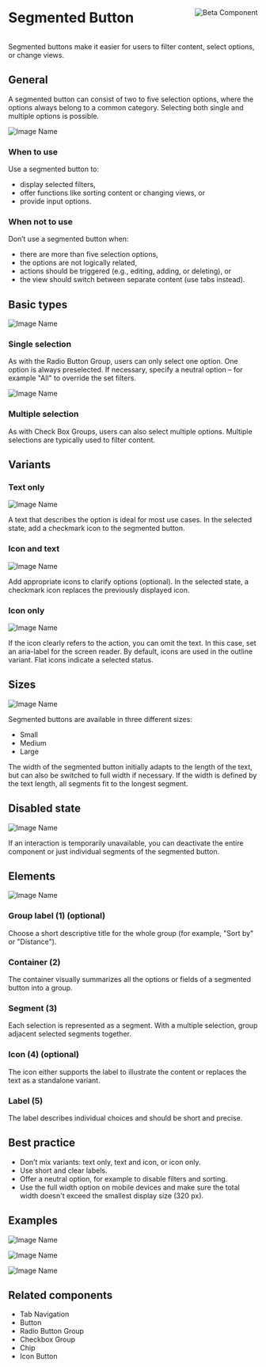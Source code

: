 <div style="display: inline-flex; align-items: center; justify-content: space-between; width: 100%;">
    <h1>Segmented Button</h1>
    <img src="assets/beta.png" alt="Beta Component" />
</div>

Segmented buttons make it easier for users to filter content, select options, or change views.

## General

A segmented button can consist of two to five selection options, where the options always belong to a common category. Selecting both single and multiple options is possible.

![Image Name](assets/3_components/segmented-button/SegmentedButton-Text_Only_1.png)

### When to use

Use a segmented button to:

- display selected filters,
- offer functions like sorting content or changing views, or
- provide input options.

### When not to use

Don’t use a segmented button when:

- there are more than five selection options,
- the options are not logically related,
- actions should be triggered (e.g., editing, adding, or deleting), or
- the view should switch between separate content (use tabs instead).

## Basic types

![Image Name](assets/3_components/segmented-button/SegmentedButton-Single_Select.png)

### Single selection

As with the Radio Button Group, users can only select one option. One option is always preselected. If necessary, specify a neutral option – for example "All" to override the set filters.

![Image Name](assets/3_components/segmented-button/SegmentedButton-Multiselect.png)

### Multiple selection

As with Check Box Groups, users can also select multiple options. Multiple selections are typically used to filter content.

## Variants

### Text only

![Image Name](assets/3_components/segmented-button/SegmentedButton-Text_Only_1.png)

A text that describes the option is ideal for most use cases. In the selected state, add a checkmark icon to the segmented button.

### Icon and text

![Image Name](assets/3_components/segmented-button/SegmentedButton-Text_Icon.png)

Add appropriate icons to clarify options (optional). In the selected state, a checkmark icon replaces the previously displayed icon.

### Icon only

![Image Name](assets/3_components/segmented-button/Icon_Only.png)

If the icon clearly refers to the action, you can omit the text. In this case, set an aria-label for the screen reader.
By default, icons are used in the outline variant. Flat icons indicate a selected status.

## Sizes

![Image Name](assets/3_components/segmented-button/SegmentedButton-Sizes.png)

Segmented buttons are available in three different sizes:

- Small
- Medium
- Large

The width of the segmented button initially adapts to the length of the text, but can also be switched to full width if necessary. If the width is defined by the text length, all segments fit to the longest segment.

## Disabled state

![Image Name](assets/3_components/segmented-button/SegmentedButton-Disabled.png)

If an interaction is temporarily unavailable, you can deactivate the entire component or just individual segments of the segmented button.

## Elements

![Image Name](assets/3_components/segmented-button/SegmentedButton-Elements-2.png)

### Group label (1) (optional)

Choose a short descriptive title for the whole group (for example, "Sort by" or "Distance").

### Container (2)

The container visually summarizes all the options or fields of a segmented button into a group.

### Segment (3)

Each selection is represented as a segment. With a multiple selection, group adjacent selected segments together.

### Icon (4) (optional)

The icon either supports the label to illustrate the content or replaces the text as a standalone variant.

### Label (5)

The label describes individual choices and should be short and precise.

## Best practice

- Don’t mix variants: text only, text and icon, or icon only.
- Use short and clear labels.
- Offer a neutral option, for example to disable filters and sorting.
- Use the full width option on mobile devices and make sure the total width doesn't exceed the smallest display size (320 px).

## Examples

![Image Name](assets/3_components/segmented-button/SegmentedButton-Filter-list.png)

![Image Name](assets/3_components/segmented-button/SegmentedButton-SortBy-Price.png)

![Image Name](assets/3_components/segmented-button/Map.png)

## Related components

- Tab Navigation
- Button
- Radio Button Group
- Checkbox Group
- Chip
- Icon Button
